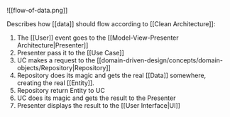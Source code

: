 ![[flow-of-data.png]]

Describes how [[data]] should flow according to [[Clean Architecture]]:

1. The [[User]] event goes to the [[Model-View-Presenter Architecture|Presenter]]
2. Presenter pass it to the [[Use Case]]
3. UC makes a request to the [[domain-driven-design/concepts/domain-objects/Repository|Repository]]
4. Repository does its magic and gets the real [[Data]] somewhere, creating the real [[Entity]].
5. Repository return Entity to UC
6. UC does its magic and gets the result to the Presenter
7. Presenter displays the result to the [[User Interface|UI]]
